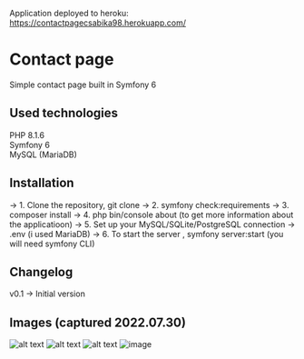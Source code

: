 Application deployed to heroku: https://contactpagecsabika98.herokuapp.com/
# Contact page 

Simple contact page built in Symfony 6


## Used technologies
PHP 8.1.6  
Symfony 6  
MySQL (MariaDB)


## Installation
 -> 1. Clone the repository, git clone
 -> 2. symfony check:requirements
 -> 3. composer install
 -> 4. php bin/console about (to get more information about the applicatioon)
 -> 5. Set up your MySQL/SQLite/PostgreSQL connection -> .env (i used MariaDB)
 -> 6. To start the server , symfony server:start (you will need symfony CLI)


## Changelog
v0.1 -> Initial version

## Images (captured 2022.07.30)
![alt text](https://i.imgur.com/B21kVsi.png)
![alt text](https://i.imgur.com/bBOTkBy.png)
![alt text](https://i.imgur.com/v72nPZ6.png)
![image](https://user-images.githubusercontent.com/68144659/181876188-68bd14c9-a94b-445a-a85b-1df1db0ccef5.png)
